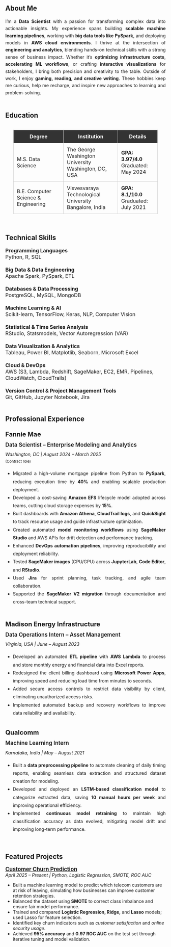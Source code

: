 ## About Me
<div style="text-align: justify; text-justify: inter-word; line-height: 1.6;">
I’m a <strong>Data Scientist</strong> with a passion for transforming complex data into actionable insights. My experience spans building <strong>scalable machine learning pipelines</strong>, working with <strong>big data tools like PySpark</strong>, and deploying models in <strong>AWS cloud environments</strong>. I thrive at the intersection of <strong>engineering and analytics</strong>, blending hands-on technical skills with a strong sense of business impact. Whether it’s <strong>optimizing infrastructure costs</strong>, <strong>accelerating ML workflows</strong>, or crafting <strong>interactive visualizations</strong> for stakeholders, I bring both precision and creativity to the table. Outside of work, I enjoy <strong>gaming, reading, and creative writing</strong>. These hobbies keep me curious, help me recharge, and inspire new approaches to learning and problem-solving.
</div>

<br>

## Education
<div style="display: flex; justify-content: center;">
  <table style="border-collapse: collapse; width: 90%; text-align: left; font-size: 16px;">
    <thead>
      <tr style="background-color: #333; color: #fff;">
        <th style="padding: 10px; border: 1px solid #ccc;"><center>Degree</center></th>
        <th style="padding: 10px; border: 1px solid #ccc;"><center>Institution</center></th>
        <th style="padding: 10px; border: 1px solid #ccc;"><center>Details</center></th>
      </tr>
    </thead>
    <tbody>
      <tr>
        <td style="padding: 10px; border: 1px solid #ccc;">M.S. Data Science</td>
        <td style="padding: 10px; border: 1px solid #ccc;">
          The George Washington University<br>
          Washington, DC, USA
        </td>
        <td style="padding: 10px; border: 1px solid #ccc;">
          <strong>GPA: 3.97/4.0</strong><br>
          Graduated: May 2024
        </td>
      </tr>
      <tr>
        <td style="padding: 10px; border: 1px solid #ccc;">B.E. Computer Science & Engineering</td>
        <td style="padding: 10px; border: 1px solid #ccc;">
          Visvesvaraya Technological University<br>
          Bangalore, India
        </td>
        <td style="padding: 10px; border: 1px solid #ccc;">
          <strong>GPA: 8.1/10.0</strong><br>
          Graduated: July 2021
        </td>
      </tr>
    </tbody>
  </table>
</div>

<br>

## Technical Skills
<div style="display: flex; flex-wrap: wrap; gap: 20px; justify-content: space-between; font-size: 16px;">
<div style="flex: 1; min-width: 300px;">
<strong>Programming Languages</strong><br>
Python, R, SQL
</div>

<div style="flex: 1; min-width: 300px;">
<strong>Big Data & Data Engineering</strong><br>
Apache Spark, PySpark, ETL
</div>

<div style="flex: 1; min-width: 300px;">
<strong>Databases & Data Processing</strong><br>
PostgreSQL, MySQL, MongoDB
</div>

<div style="flex: 1; min-width: 300px;">
<strong>Machine Learning & AI</strong><br>
Scikit-learn, TensorFlow, Keras, NLP, Computer Vision
</div>

<div style="flex: 1; min-width: 300px;">
<strong>Statistical & Time Series Analysis</strong><br>
RStudio, Statsmodels, Vector Autoregression (VAR)
</div>

<div style="flex: 1; min-width: 300px;">
<strong>Data Visualization & Analytics</strong><br>
Tableau, Power BI, Matplotlib, Seaborn, Microsoft Excel
</div>

<div style="flex: 1; min-width: 300px;">
<strong>Cloud & DevOps</strong><br>
AWS (S3, Lambda, Redshift, SageMaker, EC2, EMR, Pipelines, CloudWatch, CloudTrails)
</div>

<div style="flex: 1; min-width: 300px;">
<strong>Version Control & Project Management Tools</strong><br>
Git, GitHub, Jupyter Notebook, Jira
</div>
</div>

<br>

## Professional Experience

<div style="text-align: justify; text-justify: inter-word; line-height: 1.8;">

<div style="font-size: 20px; font-weight: bold;">Fannie Mae</div>
<div style="font-size: 17px; font-weight: 600; margin-bottom: 2px;">Data Scientist – Enterprise Modeling and Analytics</div>
<div style="font-size: 14px;"><em>Washington, DC | August 2024 – March 2025</em> <br><small>(Contract role)</small></div>

<ul>
  <li>Migrated a high-volume mortgage pipeline from Python to <strong>PySpark</strong>, reducing execution time by <strong>40%</strong> and enabling scalable production deployment.</li>
  <li>Developed a cost-saving <strong>Amazon EFS</strong> lifecycle model adopted across teams, cutting cloud storage expenses by <strong>15%</strong>.</li>
  <li>Built dashboards with <strong>Amazon Athena</strong>, <strong>CloudTrail logs</strong>, and <strong>QuickSight</strong> to track resource usage and guide infrastructure optimization.</li>
  <li>Created automated <strong>model monitoring workflows</strong> using <strong>SageMaker Studio</strong> and AWS APIs for drift detection and performance tracking.</li>
  <li>Enhanced <strong>DevOps automation pipelines</strong>, improving reproducibility and deployment reliability.</li>
  <li>Tested <strong>SageMaker images</strong> (CPU/GPU) across <strong>JupyterLab</strong>, <strong>Code Editor</strong>, and <strong>RStudio</strong>.</li>
  <li>Used <strong>Jira</strong> for sprint planning, task tracking, and agile team collaboration.</li>
  <li>Supported the <strong>SageMaker V2 migration</strong> through documentation and cross-team technical support.</li>
</ul>

<br>

<div style="font-size: 20px; font-weight: bold;">Madison Energy Infrastructure</div>
<div style="font-size: 17px; font-weight: 600; margin-bottom: 2px;">Data Operations Intern – Asset Management</div>
<div style="font-size: 14px;"><em>Virginia, USA | June – August 2023</em></div>

<ul>
  <li>Developed an automated <strong>ETL pipeline</strong> with <strong>AWS Lambda</strong> to process and store monthly energy and financial data into Excel reports.</li>
  <li>Redesigned the client billing dashboard using <strong>Microsoft Power Apps</strong>, improving speed and reducing load time from minutes to seconds.</li>
  <li>Added secure access controls to restrict data visibility by client, eliminating unauthorized access risks.</li>
  <li>Implemented automated backup and recovery workflows to improve data reliability and availability.</li>
</ul>

</div>

<br>

<!--### Syntegral, New York, USA
#### Impact AI Intern | February - April 2023
- **Curated and cleaned financial datasets** from publicly available reports, ensuring **structured, high-quality data for investment analysis models.**
- **Extracted key financial metrics** from **corporate disclosures and regulatory filings**, standardizing them for use in **predictive modeling.**
- **Developed a knowledge graph-based investment model**, refining **data relationships** and improving **prediction accuracy** for **investment decisions.**
- **Researched and mitigated model hallucinations**, investigating their **causes** and implementing data validation techniques to enhance **model reliability.** -->


<div style="text-align: justify; text-justify: inter-word; line-height: 1.8;">

<div style="font-size: 20px; font-weight: bold;">Qualcomm</div>
<div style="font-size: 17px; font-weight: 600; margin-bottom: 2px;">Machine Learning Intern</div>
<div style="font-size: 14px;"><em>Karnataka, India | May – August 2021</em></div>

<ul>
  <li>Built a <strong>data preprocessing pipeline</strong> to automate cleaning of daily timing reports, enabling seamless data extraction and structured dataset creation for modeling.</li>
  <li>Developed and deployed an <strong>LSTM-based classification model</strong> to categorize extracted data, saving <strong>10 manual hours per week</strong> and improving operational efficiency.</li>
  <li>Implemented <strong>continuous model retraining</strong> to maintain high classification accuracy as data evolved, mitigating model drift and improving long-term performance.</li>
</ul>

</div>

<br>


## Featured Projects
<div style="font-size: 17px; font-weight: bold;">
<a href="https://github.com/sowmyamaddali/telco-customer-churn" target="_blank" rel="noopener noreferrer">
Customer Churn Prediction
</a>
</div>
<em>April 2025 – Present | Python, Logistic Regression, SMOTE, ROC AUC</em>
<ul>
  <li>Built a machine learning model to predict which telecom customers are at risk of leaving, simulating how businesses can improve customer retention strategies.</li>
  <li>Balanced the dataset using <strong>SMOTE</strong> to correct class imbalance and ensure fair model performance.</li>
  <li>Trained and compared <strong>Logistic Regression, Ridge,</strong> and <strong>Lasso</strong> models; used Lasso for feature selection.</li>
  <li>Identified key churn indicators such as <em>customer satisfaction</em> and <em>online security usage</em>.</li>
  <li>Achieved <strong>95% accuracy</strong> and <strong>0.97 ROC AUC</strong> on the test set through iterative tuning and model validation.</li>
</ul>





<!--## Skills and Leadership Activities
- **Customer Service and Organization**: As an **Access Services Assistant** at **George Washington University's library**, assisted patrons in locating and borrowing books, cataloged and shelved materials, and **ensured seamless library operations, honing problem-solving and organizational skills.**
- **Event Coordination and Communication**: Volunteered at high-profile events such as the **IMF Annual and Spring Meetings** and the **World Bank Group's Development Data Partnership Day**:
  1. **Coordinated logistics, including distributing name tags, seating guests, and assisting attendees in navigating the venue.**
  2. Demonstrated **strong interpersonal skills by engaging with diverse professionals** and managing multiple tasks in dynamic environments.
  3. **Gained exposure** to **global policy** discussions and event operations.
- **Creative Writing and Public Engagement**: Contributed as a writer for the **GW Desis Community, crafting speeches, designing posters, and creating promotional materials** for events over two years. Developed impactful communication skills and fostered a sense of community through storytelling and creativity. -->
